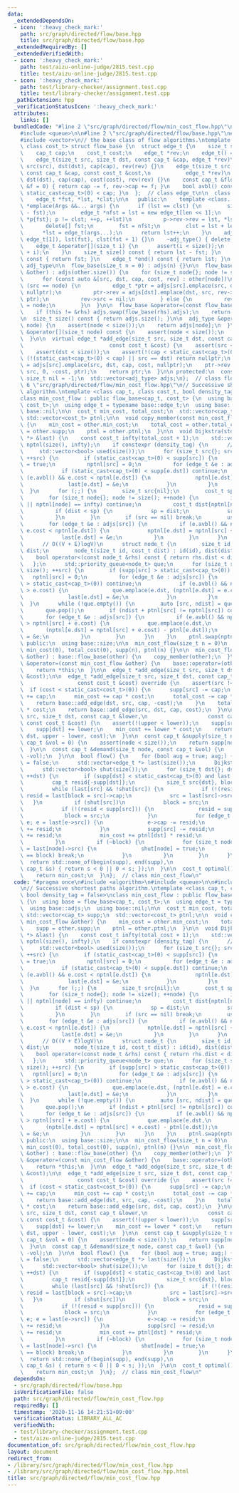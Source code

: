 ```yaml
---
data:
  _extendedDependsOn:
  - icon: ':heavy_check_mark:'
    path: src/graph/directed/flow/base.hpp
    title: src/graph/directed/flow/base.hpp
  _extendedRequiredBy: []
  _extendedVerifiedWith:
  - icon: ':heavy_check_mark:'
    path: test/aizu-online-judge/2815.test.cpp
    title: test/aizu-online-judge/2815.test.cpp
  - icon: ':heavy_check_mark:'
    path: test/library-checker/assignment.test.cpp
    title: test/library-checker/assignment.test.cpp
  _pathExtension: hpp
  _verificationStatusIcon: ':heavy_check_mark:'
  attributes:
    links: []
  bundledCode: "#line 2 \"src/graph/directed/flow/min_cost_flow.hpp\"\n#include <algorithm>\n\
    #include <queue>\n\n#line 2 \"src/graph/directed/flow/base.hpp\"\n#include <cassert>\n\
    #include <vector>\n// the base class of flow algorithms.\ntemplate <class cap_t,\
    \ class cost_t> struct flow_base {\n  struct edge_t {\n    size_t src, dst;\n\
    \    cap_t cap;\n    cost_t cost;\n    edge_t *rev;\n    edge_t() = default;\n\
    \    edge_t(size_t src, size_t dst, const cap_t &cap, edge_t *rev)\n        :\
    \ src(src), dst(dst), cap(cap), rev(rev) {}\n    edge_t(size_t src, size_t dst,\
    \ const cap_t &cap, const cost_t &cost,\n           edge_t *rev)\n        : src(src),\
    \ dst(dst), cap(cap), cost(cost), rev(rev) {}\n    const cap_t &flow(const cap_t\
    \ &f = 0) { return cap -= f, rev->cap += f; }\n    bool avbl() const { return\
    \ static_cast<cap_t>(0) < cap; }\n  };  // class edge_t\n\n  class adj_type {\n\
    \    edge_t *fst, *lst, *clst;\n\n   public:\n    template <class... Args> edge_t\
    \ *emplace(Args &&... args) {\n      if (lst == clst) {\n        size_t len(clst\
    \ - fst);\n        edge_t *nfst = lst = new edge_t[len << 1];\n        for (edge_t\
    \ *p{fst}; p != clst; ++p, ++lst)\n          p->rev->rev = lst, *lst = *p;\n \
    \       delete[] fst;\n        fst = nfst;\n        clst = lst + len;\n      }\n\
    \      *lst = edge_t(args...);\n      return lst++;\n    }\n    adj_type() : fst(new\
    \ edge_t[1]), lst(fst), clst(fst + 1) {}\n    ~adj_type() { delete[] fst; }\n\
    \    edge_t &operator[](size_t i) {\n      assert(i < size());\n      return *(fst\
    \ + i);\n    }\n    size_t size() const { return lst - fst; }\n    edge_t *begin()\
    \ const { return fst; }\n    edge_t *end() const { return lst; }\n  };  // class\
    \ adj_type\n\n  flow_base(size_t n = 0) : adjs(n) {}\n\n  flow_base(const flow_base\
    \ &other) : adjs(other.size()) {\n    for (size_t node{}; node != size(); ++node)\n\
    \      for (const auto &[src, dst, cap, cost, rev] : other[node])\n        if\
    \ (src == node) {\n          edge_t *ptr = adjs[src].emplace(src, dst, cap, cost,\
    \ nullptr);\n          ptr->rev = adjs[dst].emplace(dst, src, rev->cap, -cost,\
    \ ptr);\n          rev->src = nil;\n        } else {\n          rev->rev->src\
    \ = node;\n        }\n  }\n\n  flow_base &operator=(const flow_base &rhs) {\n\
    \    if (this != &rhs) adjs.swap(flow_base(rhs).adjs);\n    return *this;\n  }\n\
    \n  size_t size() const { return adjs.size(); }\n\n  adj_type &operator[](size_t\
    \ node) {\n    assert(node < size());\n    return adjs[node];\n  }\n  const adj_type\
    \ &operator[](size_t node) const {\n    assert(node < size());\n    return adjs[node];\n\
    \  }\n\n  virtual edge_t *add_edge(size_t src, size_t dst, const cap_t &cap,\n\
    \                           const cost_t &cost) {\n    assert(src < size());\n\
    \    assert(dst < size());\n    assert(!(cap < static_cast<cap_t>(0)));\n    if\
    \ (!(static_cast<cap_t>(0) < cap) || src == dst) return nullptr;\n    edge_t *ptr\
    \ = adjs[src].emplace(src, dst, cap, cost, nullptr);\n    ptr->rev = adjs[dst].emplace(dst,\
    \ src, 0, -cost, ptr);\n    return ptr;\n  }\n\n protected:\n  constexpr static\
    \ size_t nil = -1;\n  std::vector<adj_type> adjs;\n};  // class flow_base\n#line\
    \ 6 \"src/graph/directed/flow/min_cost_flow.hpp\"\n// Successive shortest paths\
    \ algorithm.\ntemplate <class cap_t, class cost_t, bool density_tag = false>\n\
    class min_cost_flow : public flow_base<cap_t, cost_t> {\n  using base = flow_base<cap_t,\
    \ cost_t>;\n  using edge_t = typename base::edge_t;\n  using base::adjs;\n  using\
    \ base::nil;\n\n  cost_t min_cost, total_cost;\n  std::vector<cap_t> supp;\n \
    \ std::vector<cost_t> ptnl;\n\n  void copy_member(const min_cost_flow &other)\
    \ {\n    min_cost = other.min_cost;\n    total_cost = other.total_cost;\n    supp\
    \ = other.supp;\n    ptnl = other.ptnl;\n  }\n\n  void Dijkstra(std::vector<edge_t\
    \ *> &last) {\n    const cost_t infty(total_cost + 1);\n    std::vector<cost_t>\
    \ nptnl(size(), infty);\n    if constexpr (density_tag) {\n      // O(V^2)\n \
    \     std::vector<bool> used(size());\n      for (size_t src{}; src != size();\
    \ ++src) {\n        if (static_cast<cap_t>(0) < supp[src]) {\n          used[src]\
    \ = true;\n          nptnl[src] = 0;\n          for (edge_t &e : adjs[src]) {\n\
    \            if (static_cast<cap_t>(0) < supp[e.dst]) continue;\n            if\
    \ (e.avbl() && e.cost < nptnl[e.dst]) {\n              nptnl[e.dst] = e.cost;\n\
    \              last[e.dst] = &e;\n            }\n          }\n        }\n    \
    \  }\n      for (;;) {\n        size_t src{nil};\n        cost_t sp{infty};\n\
    \        for (size_t node{}; node != size(); ++node) {\n          if (used[node]\
    \ || nptnl[node] == infty) continue;\n          cost_t dist{nptnl[node] - ptnl[node]};\n\
    \          if (dist < sp) {\n            sp = dist;\n            src = node;\n\
    \          }\n        }\n        if (src == nil) break;\n        used[src] = true;\n\
    \        for (edge_t &e : adjs[src]) {\n          if (e.avbl() && nptnl[src] +\
    \ e.cost < nptnl[e.dst]) {\n            nptnl[e.dst] = nptnl[src] + e.cost;\n\
    \            last[e.dst] = &e;\n          }\n        }\n      }\n    } else {\n\
    \      // O((V + E)logV)\n      struct node_t {\n        size_t id;\n        cost_t\
    \ dist;\n        node_t(size_t id, cost_t dist) : id(id), dist(dist) {}\n    \
    \    bool operator<(const node_t &rhs) const { return rhs.dist < dist; }\n   \
    \   };\n      std::priority_queue<node_t> que;\n      for (size_t src{}; src !=\
    \ size(); ++src) {\n        if (supp[src] > static_cast<cap_t>(0)) {\n       \
    \   nptnl[src] = 0;\n          for (edge_t &e : adjs[src]) {\n            if (supp[e.dst]\
    \ > static_cast<cap_t>(0)) continue;\n            if (e.avbl() && nptnl[e.dst]\
    \ > e.cost) {\n              que.emplace(e.dst, (nptnl[e.dst] = e.cost) - ptnl[e.dst]);\n\
    \              last[e.dst] = &e;\n            }\n          }\n        }\n    \
    \  }\n      while (!que.empty()) {\n        auto [src, ndist] = que.top();\n \
    \       que.pop();\n        if (ndist + ptnl[src] != nptnl[src]) continue;\n \
    \       for (edge_t &e : adjs[src]) {\n          if (e.avbl() && nptnl[e.dst]\
    \ > nptnl[src] + e.cost) {\n            que.emplace(e.dst,\n                 \
    \       (nptnl[e.dst] = nptnl[src] + e.cost) - ptnl[e.dst]);\n            last[e.dst]\
    \ = &e;\n          }\n        }\n      }\n    }\n    ptnl.swap(nptnl);\n  }\n\n\
    \ public:\n  using base::size;\n\n  min_cost_flow(size_t n = 0)\n      : base::flow_base(n),\
    \ min_cost(0), total_cost(0), supp(n), ptnl(n) {}\n\n  min_cost_flow(const min_cost_flow\
    \ &other) : base::flow_base(other) {\n    copy_member(other);\n  }\n\n  min_cost_flow\
    \ &operator=(const min_cost_flow &other) {\n    base::operator=(other);\n    copy_member(other);\n\
    \    return *this;\n  }\n\n  edge_t *add_edge(size_t src, size_t dst, const cost_t\
    \ &cost);\n\n  edge_t *add_edge(size_t src, size_t dst, const cap_t &cap,\n  \
    \                 const cost_t &cost) override {\n    assert(src != dst);\n  \
    \  if (cost < static_cast<cost_t>(0)) {\n      supp[src] -= cap;\n      supp[dst]\
    \ += cap;\n      min_cost += cap * cost;\n      total_cost -= cap * cost;\n  \
    \    return base::add_edge(dst, src, cap, -cost);\n    }\n    total_cost += cap\
    \ * cost;\n    return base::add_edge(src, dst, cap, cost);\n  }\n\n  edge_t *add_edge(size_t\
    \ src, size_t dst, const cap_t &lower,\n                   const cap_t &upper,\
    \ const cost_t &cost) {\n    assert(!(upper < lower));\n    supp[src] -= lower;\n\
    \    supp[dst] += lower;\n    min_cost += lower * cost;\n    return add_edge(src,\
    \ dst, upper - lower, cost);\n  }\n\n  const cap_t &supply(size_t node, const\
    \ cap_t &vol = 0) {\n    assert(node < size());\n    return supp[node] += vol;\n\
    \  }\n\n  const cap_t &demand(size_t node, const cap_t &vol) {\n    return supply(node,\
    \ -vol);\n  }\n\n  bool flow() {\n    for (bool aug = true; aug;) {\n      aug\
    \ = false;\n      std::vector<edge_t *> last(size());\n      Dijkstra(last);\n\
    \      std::vector<bool> shut(size());\n      for (size_t dst{}; dst != size();\
    \ ++dst) {\n        if (supp[dst] < static_cast<cap_t>(0) and last[dst]) {\n \
    \         cap_t resid{-supp[dst]};\n          size_t src{dst}, block{nil};\n \
    \         while (last[src] && !shut[src]) {\n            if (!(resid < last[src]->cap))\
    \ resid = last[block = src]->cap;\n            src = last[src]->src;\n       \
    \   }\n          if (shut[src])\n            block = src;\n          else {\n\
    \            if (!(resid < supp[src])) {\n              resid = supp[src];\n \
    \             block = src;\n            }\n            for (edge_t *e{last[dst]};\
    \ e; e = last[e->src]) {\n              e->cap -= resid;\n              e->rev->cap\
    \ += resid;\n            }\n            supp[src] -= resid;\n            supp[dst]\
    \ += resid;\n            min_cost += ptnl[dst] * resid;\n            aug = true;\n\
    \          }\n          if (~block) {\n            for (size_t node{dst};; node\
    \ = last[node]->src) {\n              shut[node] = true;\n              if (node\
    \ == block) break;\n            }\n          }\n        }\n      }\n    }\n  \
    \  return std::none_of(begin(supp), end(supp),\n                        [](const\
    \ cap_t &s) { return s < 0 || 0 < s; });\n  }\n\n  cost_t optimal() {\n    assert(flow());\n\
    \    return min_cost;\n  }\n};  // class min_cost_flow\n"
  code: "#pragma once\n#include <algorithm>\n#include <queue>\n\n#include \"base.hpp\"\
    \n// Successive shortest paths algorithm.\ntemplate <class cap_t, class cost_t,\
    \ bool density_tag = false>\nclass min_cost_flow : public flow_base<cap_t, cost_t>\
    \ {\n  using base = flow_base<cap_t, cost_t>;\n  using edge_t = typename base::edge_t;\n\
    \  using base::adjs;\n  using base::nil;\n\n  cost_t min_cost, total_cost;\n \
    \ std::vector<cap_t> supp;\n  std::vector<cost_t> ptnl;\n\n  void copy_member(const\
    \ min_cost_flow &other) {\n    min_cost = other.min_cost;\n    total_cost = other.total_cost;\n\
    \    supp = other.supp;\n    ptnl = other.ptnl;\n  }\n\n  void Dijkstra(std::vector<edge_t\
    \ *> &last) {\n    const cost_t infty(total_cost + 1);\n    std::vector<cost_t>\
    \ nptnl(size(), infty);\n    if constexpr (density_tag) {\n      // O(V^2)\n \
    \     std::vector<bool> used(size());\n      for (size_t src{}; src != size();\
    \ ++src) {\n        if (static_cast<cap_t>(0) < supp[src]) {\n          used[src]\
    \ = true;\n          nptnl[src] = 0;\n          for (edge_t &e : adjs[src]) {\n\
    \            if (static_cast<cap_t>(0) < supp[e.dst]) continue;\n            if\
    \ (e.avbl() && e.cost < nptnl[e.dst]) {\n              nptnl[e.dst] = e.cost;\n\
    \              last[e.dst] = &e;\n            }\n          }\n        }\n    \
    \  }\n      for (;;) {\n        size_t src{nil};\n        cost_t sp{infty};\n\
    \        for (size_t node{}; node != size(); ++node) {\n          if (used[node]\
    \ || nptnl[node] == infty) continue;\n          cost_t dist{nptnl[node] - ptnl[node]};\n\
    \          if (dist < sp) {\n            sp = dist;\n            src = node;\n\
    \          }\n        }\n        if (src == nil) break;\n        used[src] = true;\n\
    \        for (edge_t &e : adjs[src]) {\n          if (e.avbl() && nptnl[src] +\
    \ e.cost < nptnl[e.dst]) {\n            nptnl[e.dst] = nptnl[src] + e.cost;\n\
    \            last[e.dst] = &e;\n          }\n        }\n      }\n    } else {\n\
    \      // O((V + E)logV)\n      struct node_t {\n        size_t id;\n        cost_t\
    \ dist;\n        node_t(size_t id, cost_t dist) : id(id), dist(dist) {}\n    \
    \    bool operator<(const node_t &rhs) const { return rhs.dist < dist; }\n   \
    \   };\n      std::priority_queue<node_t> que;\n      for (size_t src{}; src !=\
    \ size(); ++src) {\n        if (supp[src] > static_cast<cap_t>(0)) {\n       \
    \   nptnl[src] = 0;\n          for (edge_t &e : adjs[src]) {\n            if (supp[e.dst]\
    \ > static_cast<cap_t>(0)) continue;\n            if (e.avbl() && nptnl[e.dst]\
    \ > e.cost) {\n              que.emplace(e.dst, (nptnl[e.dst] = e.cost) - ptnl[e.dst]);\n\
    \              last[e.dst] = &e;\n            }\n          }\n        }\n    \
    \  }\n      while (!que.empty()) {\n        auto [src, ndist] = que.top();\n \
    \       que.pop();\n        if (ndist + ptnl[src] != nptnl[src]) continue;\n \
    \       for (edge_t &e : adjs[src]) {\n          if (e.avbl() && nptnl[e.dst]\
    \ > nptnl[src] + e.cost) {\n            que.emplace(e.dst,\n                 \
    \       (nptnl[e.dst] = nptnl[src] + e.cost) - ptnl[e.dst]);\n            last[e.dst]\
    \ = &e;\n          }\n        }\n      }\n    }\n    ptnl.swap(nptnl);\n  }\n\n\
    \ public:\n  using base::size;\n\n  min_cost_flow(size_t n = 0)\n      : base::flow_base(n),\
    \ min_cost(0), total_cost(0), supp(n), ptnl(n) {}\n\n  min_cost_flow(const min_cost_flow\
    \ &other) : base::flow_base(other) {\n    copy_member(other);\n  }\n\n  min_cost_flow\
    \ &operator=(const min_cost_flow &other) {\n    base::operator=(other);\n    copy_member(other);\n\
    \    return *this;\n  }\n\n  edge_t *add_edge(size_t src, size_t dst, const cost_t\
    \ &cost);\n\n  edge_t *add_edge(size_t src, size_t dst, const cap_t &cap,\n  \
    \                 const cost_t &cost) override {\n    assert(src != dst);\n  \
    \  if (cost < static_cast<cost_t>(0)) {\n      supp[src] -= cap;\n      supp[dst]\
    \ += cap;\n      min_cost += cap * cost;\n      total_cost -= cap * cost;\n  \
    \    return base::add_edge(dst, src, cap, -cost);\n    }\n    total_cost += cap\
    \ * cost;\n    return base::add_edge(src, dst, cap, cost);\n  }\n\n  edge_t *add_edge(size_t\
    \ src, size_t dst, const cap_t &lower,\n                   const cap_t &upper,\
    \ const cost_t &cost) {\n    assert(!(upper < lower));\n    supp[src] -= lower;\n\
    \    supp[dst] += lower;\n    min_cost += lower * cost;\n    return add_edge(src,\
    \ dst, upper - lower, cost);\n  }\n\n  const cap_t &supply(size_t node, const\
    \ cap_t &vol = 0) {\n    assert(node < size());\n    return supp[node] += vol;\n\
    \  }\n\n  const cap_t &demand(size_t node, const cap_t &vol) {\n    return supply(node,\
    \ -vol);\n  }\n\n  bool flow() {\n    for (bool aug = true; aug;) {\n      aug\
    \ = false;\n      std::vector<edge_t *> last(size());\n      Dijkstra(last);\n\
    \      std::vector<bool> shut(size());\n      for (size_t dst{}; dst != size();\
    \ ++dst) {\n        if (supp[dst] < static_cast<cap_t>(0) and last[dst]) {\n \
    \         cap_t resid{-supp[dst]};\n          size_t src{dst}, block{nil};\n \
    \         while (last[src] && !shut[src]) {\n            if (!(resid < last[src]->cap))\
    \ resid = last[block = src]->cap;\n            src = last[src]->src;\n       \
    \   }\n          if (shut[src])\n            block = src;\n          else {\n\
    \            if (!(resid < supp[src])) {\n              resid = supp[src];\n \
    \             block = src;\n            }\n            for (edge_t *e{last[dst]};\
    \ e; e = last[e->src]) {\n              e->cap -= resid;\n              e->rev->cap\
    \ += resid;\n            }\n            supp[src] -= resid;\n            supp[dst]\
    \ += resid;\n            min_cost += ptnl[dst] * resid;\n            aug = true;\n\
    \          }\n          if (~block) {\n            for (size_t node{dst};; node\
    \ = last[node]->src) {\n              shut[node] = true;\n              if (node\
    \ == block) break;\n            }\n          }\n        }\n      }\n    }\n  \
    \  return std::none_of(begin(supp), end(supp),\n                        [](const\
    \ cap_t &s) { return s < 0 || 0 < s; });\n  }\n\n  cost_t optimal() {\n    assert(flow());\n\
    \    return min_cost;\n  }\n};  // class min_cost_flow\n"
  dependsOn:
  - src/graph/directed/flow/base.hpp
  isVerificationFile: false
  path: src/graph/directed/flow/min_cost_flow.hpp
  requiredBy: []
  timestamp: '2020-11-16 14:21:51+09:00'
  verificationStatus: LIBRARY_ALL_AC
  verifiedWith:
  - test/library-checker/assignment.test.cpp
  - test/aizu-online-judge/2815.test.cpp
documentation_of: src/graph/directed/flow/min_cost_flow.hpp
layout: document
redirect_from:
- /library/src/graph/directed/flow/min_cost_flow.hpp
- /library/src/graph/directed/flow/min_cost_flow.hpp.html
title: src/graph/directed/flow/min_cost_flow.hpp
---
```

